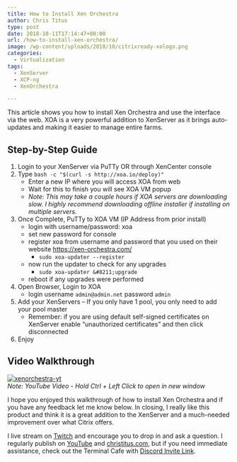 ```yaml
---
title: How to Install Xen Orchestra
author: Chris Titus
type: post
date: 2018-10-11T17:14:47+00:00
url: /how-to-install-xen-orchestra/
image: /wp-content/uploads/2018/10/citrixready-xologo.png
categories:
  - Virtualization
tags:
  - XenServer
  - XCP-ng
  - XenOrchestra

---
```

This article shows you how to install Xen Orchestra and use the interface via the web. XOA is a very powerful addition to XenServer as it brings auto-updates and making it easier to manage entire farms.<!--more-->

## Step-by-Step Guide

  1. Login to your XenServer via PuTTy OR through XenCenter console
  2. Type `bash -c "$(curl -s http://xoa.io/deploy)"` 
      * Enter a new IP where you will access XOA from web
      * Wait for this to finish you will see XOA VM popup
      * _Note: This may take a couple hours if XOA servers are downloading slow. I highly recommend downloading offline installer if installing on multiple servers._
  3. Once Complete, PuTTy to XOA VM (IP Address from prior install) 
      * login with username/password: xoa
      * set new password for console
      * register xoa from username and password that you used on their website <https://xen-orchestra.com/> 
          * `sudo xoa-updater --register`
      * now run the updater to check for any upgrades 
          * `sudo xoa-updater &#8211;upgrade`
      * reboot if any upgrades were performed
  4. Open Browser, Login to XOA 
      * login username `admin@admin.net` password `admin`
  5. Add your XenServers &#8211; If you only have 1 pool, you only need to add your pool master 
      * Remember: if you are using default self-signed certificates on XenServer enable &#8220;unauthorized certificates&#8221; and then click disconnected
  6. Enjoy

## Video Walkthrough

[![xenorchestra-yt](https://img.youtube.com/vi/QU28LQ1CX7Q/0.jpg)](https://www.youtube.com/watch?v=QU28LQ1CX7Q)  
_Note: YouTube Video - Hold Ctrl + Left Click to open in new window_

I hope you enjoyed this walkthrough of how to install Xen Orchestra and if you have any feedback let me know below. In closing, I really like this product and think it is a great addition to the XenServer and a much-needed improvement over what Citrix offers.

I live stream on [Twitch][1] and encourage you to drop in and ask a question. I regularly publish on [YouTube][2] and [christitus.com][3], but if you need immediate assistance, check out the Terminal Cafe with [Discord Invite Link][4].

 [1]: https://twitch.tv/christitustech
 [2]: https://www.youtube.com/c/ChrisTitusTech
 [3]: https://christitus.com/
 [4]: https://christitus.com/discord
